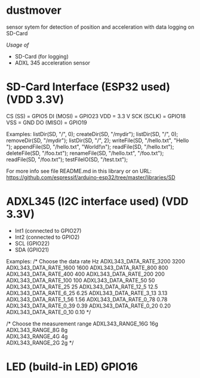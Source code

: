 # dustmover
sensor sytem for detection of position and acceleration with data logging on SD-Card

*Usage of*
- SD-Card (for logging)
- ADXL 345 acceleration sensor 

# SD-Card Interface (ESP32 used) (VDD 3.3V)

CS (SS) = GPIO5
DI (MOSI) = GPIO23
VDD = 3.3 V
SCK (SCLK) = GPIO18
VSS = GND
DO (MISO) = GPIO19

Examples:
    listDir(SD, "/", 0);
    createDir(SD, "/mydir");
    listDir(SD, "/", 0);
    removeDir(SD, "/mydir");
    listDir(SD, "/", 2);
    writeFile(SD, "/hello.txt", "Hello ");
    appendFile(SD, "/hello.txt", "World!\n");
    readFile(SD, "/hello.txt");
    deleteFile(SD, "/foo.txt");
    renameFile(SD, "/hello.txt", "/foo.txt");
    readFile(SD, "/foo.txt");
    testFileIO(SD, "/test.txt");
 
For more info see file README.md in this library or on URL:
https://github.com/espressif/arduino-esp32/tree/master/libraries/SD

# ADXL345 (I2C interface used) (VDD 3.3V)
- Int1 (connected to GPIO27)
- Int2 (connected to GPIO2)
- SCL (GPIO22)
- SDA (GPIO21)

Examples:
/* Choose the data rate         Hz
    ADXL343_DATA_RATE_3200    3200
    ADXL343_DATA_RATE_1600    1600
    ADXL343_DATA_RATE_800      800
    ADXL343_DATA_RATE_400      400
    ADXL343_DATA_RATE_200      200
    ADXL343_DATA_RATE_100      100
    ADXL343_DATA_RATE_50        50
    ADXL343_DATA_RATE_25        25
    ADXL343_DATA_RATE_12_5      12.5  
    ADXL343_DATA_RATE_6_25       6.25
    ADXL343_DATA_RATE_3_13       3.13
    ADXL343_DATA_RATE_1_56       1.56
    ADXL343_DATA_RATE_0_78       0.78
    ADXL343_DATA_RATE_0_39       0.39
    ADXL343_DATA_RATE_0_20       0.20
    ADXL343_DATA_RATE_0_10       0.10
*/

/* Choose the measurement range
    ADXL343_RANGE_16G    16g     
    ADXL343_RANGE_8G      8g     
    ADXL343_RANGE_4G      4g   
    ADXL343_RANGE_2G      2g
*/ 

# LED (build-in LED) GPIO16


